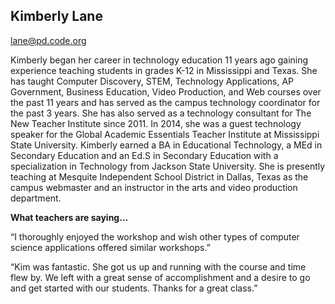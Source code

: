 ## Kimberly Lane

[lane@pd.code.org](mailto:lane@pd.code.org)

Kimberly began her career in technology education 11 years ago gaining experience teaching students in grades K-12 in Mississippi and Texas. She has taught Computer Discovery, STEM, Technology Applications, AP Government, Business Education, Video Production, and Web courses over the past 11 years and has served as the campus technology coordinator for the past 3 years. She has also served as a technology consultant for The New Teacher Institute since 2011. In 2014, she was a guest technology speaker for the Global Academic Essentials Teacher Institute at Mississippi State University. Kimberly earned a BA in Educational Technology, a MEd in Secondary Education and an Ed.S in Secondary Education with a specialization in Technology from Jackson State University. She is presently teaching at Mesquite Independent School District in Dallas, Texas as the campus webmaster and an instructor in the arts and video production department.

**What teachers are saying…**

“I thoroughly enjoyed the workshop and wish other types of computer science applications offered similar workshops.”

“Kim was fantastic. She got us up and running with the course and time flew by. We left with a great sense of accomplishment and a desire to go and get started with our students. Thanks for a great class.”

